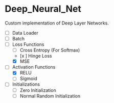 # Deep_Neural_Net
Custom implementation of Deep Layer Networks.


- [ ] Data Loader
- [ ] Batch
- [ ] Loss Functions
  - [ ] Cross Entropy (For Softmax)
  - [x ] Hinge Loss
  - [x] MSE
- [ ] Activation Functions
  - [x] RELU 
  - [ ] Sigmoid
- [ ] Initializations
  - [ ] Zero Initialization
  - [ ] Normal Random Initialization
